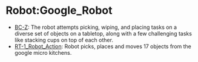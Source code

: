 # Robot:Google_Robot

- [BC-Z](oed-playground/tree/master/pages/datasets/bc_z.md): The robot attempts picking, wiping, and placing tasks on a diverse set of objects on a tabletop, along with a few challenging tasks like stacking cups on top of each other.
- [RT-1_Robot_Action](oed-playground/tree/master/pages/datasets/fractal20220817_dat.md): Robot picks, places and moves 17 objects from the google micro kitchens.